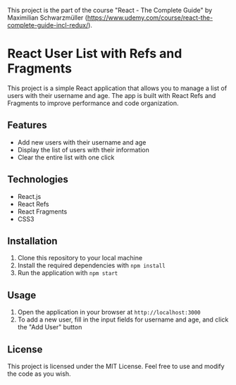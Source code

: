 This project is the part of the course "React - The Complete Guide" by Maximilian Schwarzmüller (https://www.udemy.com/course/react-the-complete-guide-incl-redux/).

# React User List with Refs and Fragments

This project is a simple React application that allows you to manage a list of users with their username and age. The app is built with React Refs and Fragments to improve performance and code organization.

## Features

- Add new users with their username and age
- Display the list of users with their information
- Clear the entire list with one click

## Technologies

- React.js
- React Refs
- React Fragments
- CSS3

## Installation

1. Clone this repository to your local machine
2. Install the required dependencies with `npm install`
3. Run the application with `npm start`

## Usage

1. Open the application in your browser at `http://localhost:3000`
2. To add a new user, fill in the input fields for username and age, and click the "Add User" button

## License

This project is licensed under the MIT License. Feel free to use and modify the code as you wish.